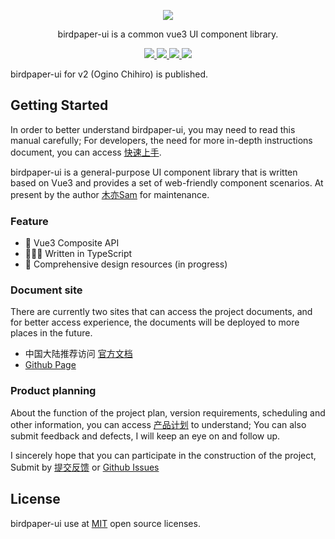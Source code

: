 <p align="center">
  <a href="https://www.birdpaper.design">
    <img class="logo" src="https://birdpaper-1251999712.cos.ap-guangzhou.myqcloud.com/design/assets/bp%2Bvue.png"/>
  </a>
</p>

<p align="center">birdpaper-ui is a common vue3 UI component library.</p>

<p align="center">
  <a href="https://www.npmjs.com/package/birdpaper-ui" target="_blank">
     <img class="tag" src="https://img.shields.io/npm/v/birdpaper-ui.svg?style=badge"/>
  </a>
  <a href="https://npmcharts.com/compare/birdpaper-ui?minimal=true">
    <img class="tag" src="http://img.shields.io/npm/dm/birdpaper-ui.svg"/>
  </a>
   <a href="https://www.birdpaper.design">
    <img class="tag" src="https://img.shields.io/badge/platform-Vue3-059669.svg"/>
  </a>
   <a href="https://www.birdpaper.design">
    <img class="tag" src="https://img.shields.io/badge/license-MIT-red.svg"/>
  </a>
</p>

birdpaper-ui for v2 (Ogino Chihiro) is published.

## Getting Started

In order to better understand birdpaper-ui, you may need to read this manual carefully; For developers, the need for more in-depth instructions document, you can access [快速上手](https://www.birdpaper.design).

birdpaper-ui is a general-purpose UI component library that is written based on Vue3 and provides a set of web-friendly component scenarios. At present by the author [木亦Sam](https://github.com/liluanhui) for maintenance.

### Feature

- 🐬 Vue3 Composite API
- 👨🏻‍💻 Written in TypeScript
- 🎨 Comprehensive design resources (in progress)

### Document site

There are currently two sites that can access the project documents, and for better access experience, the documents will be deployed to more places in the future.

- 中国大陆推荐访问 [官方文档](https://www.birdpaper.design)
- [Github Page](https://birdpaper-team.github.io/birdpaper-ui/)

### Product planning

About the function of the project plan, version requirements, scheduling and other information, you can access [产品计划](https://birdpaper.feishu.cn/base/XuwfbzYJZaXsQ4shv6rcl1J4nNb) to understand; You can also submit feedback and defects, I will keep an eye on and follow up.

I sincerely hope that you can participate in the construction of the project, Submit by [提交反馈](https://birdpaper.feishu.cn/share/base/form/shrcn5frnnnGQ8srrudH9wV0TMh) or [Github Issues](https://github.com/birdpaper-team/birdpaper-ui/issues)

## License

birdpaper-ui use at [MIT](https://github.com/birdpaper-team/birdpaper-ui/LICENSE) open source licenses.
